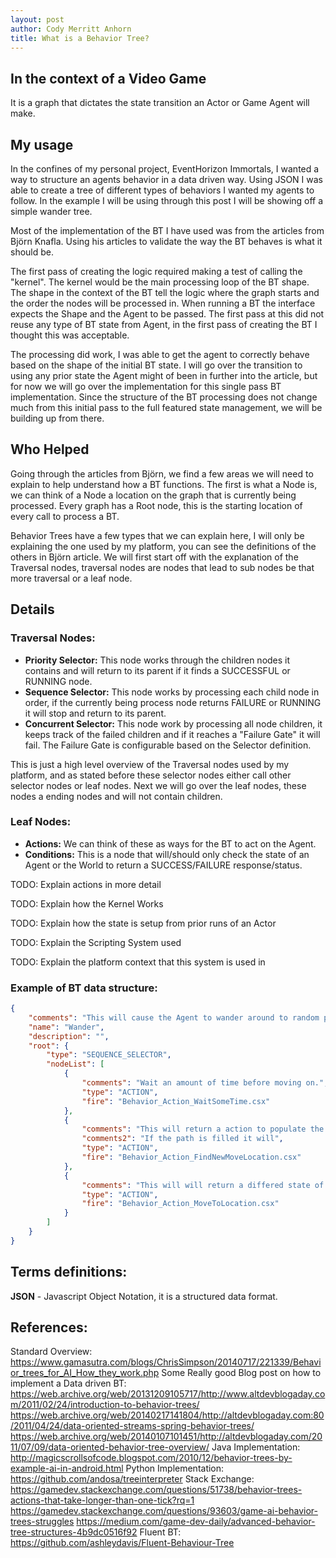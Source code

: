 ```yaml
---
layout: post
author: Cody Merritt Anhorn
title: What is a Behavior Tree?
---
```

## In the context of a Video Game
It is a graph that dictates the state transition an Actor or Game Agent will make.

## My usage

In the confines of my personal project, EventHorizon Immortals, I wanted a way to structure an agents behavior in a data driven way. Using JSON I was able to create a tree of different types of behaviors I wanted my agents to follow.
In the example I will be using through this post I will be showing off a simple wander tree.

Most of the implementation of the BT I have used was from the articles from Björn Knafla. Using his articles to validate the way the BT behaves is what it should be.

The first pass of creating the logic required making a test of calling the "kernel". The kernel would be the main processing loop of the BT shape. The shape in the context of the BT tell the logic where the graph starts and the order the nodes will be processed in. When running a BT the interface expects the Shape and the Agent to be passed. The first pass at this did not reuse any type of BT state from Agent, in the first pass of creating the BT I thought this was acceptable.

The processing did work, I was able to get the agent to correctly behave based on the shape of the initial BT state. I will go over the transition to using any prior state the Agent might of been in further into the article, but for now we will go over the implementation for this single pass BT implementation. Since the structure of the BT processing does not change much from this initial pass to the full featured state management, we will be building up from there.

## Who Helped

Going through the articles from Björn, we find a few areas we will need to explain to help understand how a BT functions. The first is what a Node is, we can think of a Node a location on the graph that is currently being processed. Every graph has a Root node, this is the starting location of every call to process a BT. 

Behavior Trees have a few types that we can explain here, I will only be explaining the one used by my platform, you can see the definitions of the others in Björn article. We will first start off with the explanation of the Traversal nodes, traversal nodes are nodes that lead to sub nodes be that more traversal or a leaf node.

## Details 

### Traversal Nodes:
- **Priority Selector:** This node works through the children nodes it contains and will return to its parent if it finds a SUCCESSFUL or RUNNING node.
- **Sequence Selector:** This node works by processing each child node in order, if the currently being process node returns FAILURE or RUNNING it will stop and return to its parent.
- **Concurrent Selector:** This node work by processing all node children, it keeps track of the failed children and if it reaches a "Failure Gate" it will fail. The Failure Gate is configurable based on the Selector definition.

This is just a high level overview of the Traversal nodes used by my platform, and as stated before these selector nodes either call other selector nodes or leaf nodes. Next we will go over the leaf nodes, these nodes a ending nodes and will not contain children.

### Leaf Nodes:
- **Actions:** We can think of these as ways for the BT to act on the Agent.
- **Conditions:** This is a node that will/should only check the state of an Agent or the World to return a SUCCESS/FAILURE response/status.


TODO: Explain actions in more detail

TODO: Explain how the Kernel Works

TODO: Explain how the state is setup from prior runs of an Actor

TODO: Explain the Scripting System used

TODO: Explain the platform context that this system is used in

### Example of BT data structure:
~~~ json
{
    "comments": "This will cause the Agent to wander around to random position on the map.",
    "name": "Wander",
    "description": "",
    "root": {
        "type": "SEQUENCE_SELECTOR",
        "nodeList": [
            {
                "comments": "Wait an amount of time before moving on.",
                "type": "ACTION",
                "fire": "Behavior_Action_WaitSomeTime.csx"
            },
            {
                "comments": "This will return a action to populate the Agents move to path.",
                "comments2": "If the path is filled it will",
                "type": "ACTION",
                "fire": "Behavior_Action_FindNewMoveLocation.csx"
            },
            {
                "comments": "This will will return a differed state of Actor movement.",
                "type": "ACTION",
                "fire": "Behavior_Action_MoveToLocation.csx"
            }
        ]
    }
}
~~~


## Terms definitions:

**JSON** - Javascript Object Notation, it is a structured data format.

## References:

Standard Overview:
    https://www.gamasutra.com/blogs/ChrisSimpson/20140717/221339/Behavior_trees_for_AI_How_they_work.php
Some Really good Blog post on how to implement a Data driven BT:
    https://web.archive.org/web/20131209105717/http://www.altdevblogaday.com/2011/02/24/introduction-to-behavior-trees/
    https://web.archive.org/web/20140217141804/http://altdevblogaday.com:80/2011/04/24/data-oriented-streams-spring-behavior-trees/
    https://web.archive.org/web/20140107101451/http://altdevblogaday.com/2011/07/09/data-oriented-behavior-tree-overview/
Java Implementation: 
    http://magicscrollsofcode.blogspot.com/2010/12/behavior-trees-by-example-ai-in-android.html
Python Implementation:
    https://github.com/andosa/treeinterpreter
Stack Exchange:
    https://gamedev.stackexchange.com/questions/51738/behavior-trees-actions-that-take-longer-than-one-tick?rq=1
    https://gamedev.stackexchange.com/questions/93603/game-ai-behavior-trees-struggles
    https://medium.com/game-dev-daily/advanced-behavior-tree-structures-4b9dc0516f92
Fluent BT:
    https://github.com/ashleydavis/Fluent-Behaviour-Tree